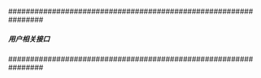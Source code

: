 ################################################################
#####                                      用户相关接口
################################################################